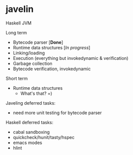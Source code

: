 javelin
=======
Haskell JVM

Long term
* Bytecode parser [**Done**]
* Runtime data structures [*In progress*]
* Linking/loading
* Execution (everything but invokedynamic & verification)
* Garbage collection
* Bytecode verification, invokedynamic

Short term
* Runtime data structures
  * What's that? =)

Javeling deferred tasks:
* need more unit testing for bytecode parser

Haskell deferred tasks:
* cabal sandboxing
* quickcheck/hunit/tasty/hspec
* emacs modes
* hlint
